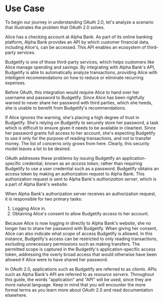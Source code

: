 # Use Case

To begin our journey in understanding OAuth 2.0, let's analyze a scenario that
illustrates the problem that OAuth 2.0 solves.

Alice has a checking account at Alpha Bank.  As part of its online banking
platform, Alpha Bank provides an API by which customer financial data, including
Alice's, can be accessed.  This API enables an ecosystem of third-party
services.

Budgetify is one of those third-party services, which helps customers like Alice
manage spending and savings.  By integrating with Alpha Bank's API, Budgetify is
able to automatically analyze transactions, providing Alice with intelligent
recommendations on how to reduce or eliminate recurring expenses.

Before OAuth, this integration would require Alice to hand over her username and
password to Budgetify.  Since Alice has been rightfully warned to never share
her password with third parties, which she heeds, she is unable to benefit from
Budgetify's recommendations.

If Alice ignores the warning, she's placing a high degree of trust in Budgetify.
She's relying on Budgetify to securely store her password, a task which is
difficult to ensure given it needs to be available in cleartext.  Since her
password grants full access to her account, she's expecting Budgetify to use it
only for the purpose of reading transactions, and not to transfer money.  The
list of concerns only grows from here.  Clearly, this security model leaves a
lot to be desired.

OAuth addresses these problems by issuing Budgetify an application-specific
credential, known as an _access token_, rather than requiring Budgetify to use
a user credential such as a password.  Budgetify obtains an access token by
making an authorization request to Alpha Bank.  This authorization request is
sent to Alpha Bank's _authorization server_, which is a part of Alpha Bank's
website.

When Alpha Bank's authorization server receives an authorization request, it is
responsible for two primary tasks:
  1. Logging Alice in.
  2. Obtaining Alice's consent to allow Budgetify access to her account.
  
Because Alice is now logging in directly to Alpha Bank's website, she no longer
has to share her password with Budgetify.  When giving her consent, Alice can
also indicate what _scope_ of access Budgetify is allowed.  In this instance,
Budgetify's access can be restricted to only reading transactions, excluding
unnecessary permissions such as making transfers.  The permitted scope is
captured in the Budgetify's application-specific access token, addressing the
overly broad access that would otherwise have been allowed if Alice were to have
shared her password.

In OAuth 2.0, applications such as Budgetify are referred to as _clients_.  APIs
such as Alpha Bank's API are referred to as _resource servers_.  Throughout this
guide, the words "application" and "API" will be used, since they are more
natural language.  Keep in mind that you will encounter the more formal terms as
you learn more about OAuth 2.0 and read documentation elsewhere.
